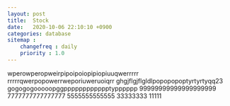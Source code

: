 ```yaml
---
layout: post
title:  Stock
date:   2020-10-06 22:10:10 +0900
categories: database
sitemap :
    changefreq : daily
    priority : 1.0
---
```
























wperowperopweirpipoipoiopipiopiuuqwerrrrr
rrrrrqwerpopowerrweporiuweruoiqrr
ghgjflgjflgldlpopopopoptyrtyrtyqq23
gogogogooooopggpppppppppppptypppppp
99999999999999999999
7777777777777777
5555555555555
33333333
11111